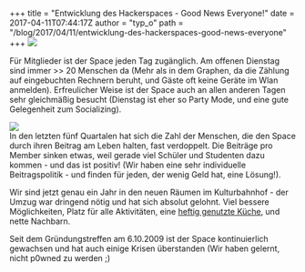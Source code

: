 +++
title = "Entwicklung des Hackerspaces - Good News Everyone!"
date = 2017-04-11T07:44:17Z
author = "typ_o"
path = "/blog/2017/04/11/entwicklung-des-hackerspaces-good-news-everyone"
+++
[![](https://flipdot.org/blog/uploads/Bildschirmfotovom2017-04-11083417.serendipityThumb.png)](https://flipdot.org/blog/uploads/Bildschirmfotovom2017-04-11083417.png)

Für Mitglieder ist der Space jeden Tag zugänglich. Am offenen Dienstag
sind immer \>\> 20 Menschen da (Mehr als in dem Graphen, da die Zählung
auf eingebuchten Rechnern beruht, und Gäste oft keine Geräte im Wlan
anmelden). Erfreulicher Weise ist der Space auch an allen anderen Tagen
sehr gleichmäßig besucht (Dienstag ist eher so Party Mode, und eine gute
Gelegenheit zum Socializing).

[![](https://flipdot.org/blog/uploads/members.serendipityThumb.png)](https://flipdot.org/blog/uploads/members.png)  
In den letzten fünf Quartalen hat sich die Zahl der Menschen, die den
Space durch ihren Beitrag am Leben halten, fast verdoppelt. Die Beiträge
pro Member sinken etwas, weil gerade viel Schüler und Studenten dazu
kommen - und das ist positiv\! (Wir haben eine sehr individuelle
Beitragspolitik - und finden für jeden, der wenig Geld hat, eine
Lösung\!).

Wir sind jetzt genau ein Jahr in den neuen Räumen im Kulturbahnhof - der
Umzug war dringend nötig und hat sich absolut gelohnt. Viel bessere
Möglichkeiten, Platz für alle Aktivitäten, eine [heftig genutzte
Küche](https://flipdot.org/blog/archives/364-Food-Pr0n.html), und nette
Nachbarn.

Seit dem Gründungstreffen am 6.10.2009 ist der Space kontinuierlich
gewachsen und hat auch einige Krisen überstanden (Wir haben gelernt,
nicht p0wned zu werden ;)
